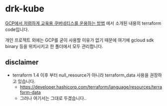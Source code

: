 # drk-kube

[GCP에서 저렴하게 교육용 쿠버네티스를 운용하는 방법](https://darrenkwondev.github.io/posts/2024-01-06-cheap_k8s/) 에서 소개된 내용의 terraform code입니다.

개인 프로젝트 외에는 GCP를 굳이 사용할 이유가 없기 때문에 여기에 gcloud sdk binary 등을 위치시키고 한 폴더에서 모두 관리합니다.

## disclaimer

-   terraform 1.4 이후 부터 null_resource가 아니라 terraform_data 사용을 권장하고 있습니다.
    -   https://developer.hashicorp.com/terraform/language/resources/terraform-data
    -   그러나 여기서는 그대로 두겠습니다..
